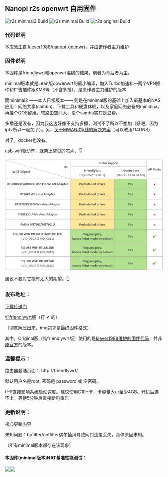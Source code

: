 ## Nanopi r2s openwrt 自用固件

![r2s minimal2 Build](https://github.com/kongfl888/nanopi-openwrt/workflows/r2s%20Lean%E7%89%88openwrt%20minimal2/badge.svg)  ![r2s minimal Build](https://github.com/kongfl888/nanopi-openwrt/workflows/r2s%20Lean%E7%89%88openwrt%20minimal/badge.svg)  ![r2s original Build](https://github.com/kongfl888/nanopi-openwrt/workflows/r2s%20original%20Build%20%E5%8E%9F%E7%89%88friendlywrt/badge.svg)

### 代码说明

本库派生自 [klever1988/nanopi-openwrt](https://github.com/klever1988/nanopi-openwrt)，并由该作者主力维护

### 固件说明

本固件是friendlywrt和openwrt混编的结果，前者为基后者为主。

minimal版本就是Lean版opwenwrt的最小编译，加入Turbo加速和一两个VPN插件和广告插件跟KMS等（不含多播），是原作者主力维护的版本

而minimal2 ——本人日常版本—— 则是在minimal版的基础上加入最基本的NAS应用：网络共享(samba)、下载工具和硬盘休眠，以及家庭网络必备的minidlna。再挂个QOS留用。软路由空间大，没个samba实在是浪费。

多播还是没有，因为我这边好像不支持多播，测试不了所以不想加（好吧，因为iptv所以一起加了）。另，[关于MWAN3掉线的解决方案](https://koolshare.cn/thread-150601-1-1.html)（可以改用114DNS）

对了，docker也没有。

usb-wifi驱动有，就网上常见的芯片，👇

![支持列表](./assets/R2swrt-usbwifi-08.jpg)

建议不要对它抱有太大的期望。👆

### 发布地址：

[下载传送门](https://github.com/kongfl888/nanopi-openwrt/releases)

[纯friendlywrt版](https://github.com/kongfl888/nanopi-openwrt/actions?query=workflow%3A%22r2s+original+Build+%E5%8E%9F%E7%89%88friendlywrt%22)（打 ✔ 的）

（彻底解压出来，img包才是最终固件格式）

其中，Original版（纯friendlywrt版）使用的是[klever1988维护的固件代码](https://github.com/klever1988/friendlywrt)，并非[原官方](https://github.com/friendlyarm/friendlywrt)的版本。

### 温馨提示：

路由器登陆页面： http://friendlywrt/

默认用户名是root, 密码是 password 或 空密码。

tf卡直接影响系统启动速度。建议使用C10+卡，卡容量大小至少4GB。开机后连不上，等待5分钟后直接断电重启！

### 更新说明：

[核心更新内容](https://github.com/klever1988/nanopi-openwrt/blob/master/CHANGELOG.md)

未知问题：bpfilter/netfilter偶尔抽风导致网口连接丢失，具体原因未知。

（所有minimal版本都存在该现象）

#### 本固件(minimal版本)NAT基准性能测试：

<img src="https://github.com/klever1988/nanopi-openwrt/raw/master/assets/NAT.jpg" width="600" /><img src="https://raw.githubusercontent.com/klever1988/nanopi-openwrt/master/assets/Acc.jpg" width="250" />
